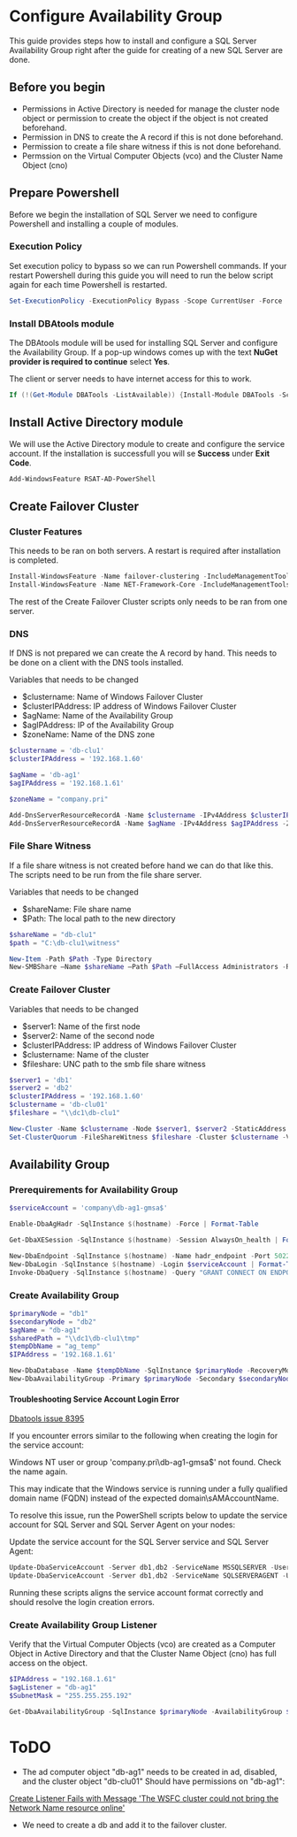 # Configure Availability Group

This guide provides steps how to install and configure a SQL Server Availability Group right after the guide for creating of a new SQL Server are done.

## Before you begin

  * Permissions in Active Directory is needed for manage the cluster node object or permission to create the object if the object is not created beforehand.
  * Permission in DNS to create the A record if this is not done beforehand.
  * Permission to create a file share witness if this is not done beforehand.
  * Permssion on the Virtual Computer Objects (vco) and the Cluster Name Object (cno)


## Prepare Powershell

Before we begin the installation of SQL Server we need to configure Powershell and installing a couple of modules.

### Execution Policy

Set execution policy to bypass so we can run Powershell commands. If your restart Powershell during this guide you will need to run the below script again for each time Powershell is restarted.

```powershell
Set-ExecutionPolicy -ExecutionPolicy Bypass -Scope CurrentUser -Force
```

### Install DBAtools module

The DBAtools module will be used for installing SQL Server and configure the Availability Group. If a pop-up windows comes up with the text **NuGet provider is required to continue** select **Yes**.

The client or server needs to have internet access for this to work.

```powershell
If (!(Get-Module DBATools -ListAvailable)) {Install-Module DBATools -Scope CurrentUser -Force}
```

## Install Active Directory module

We will use the Active Directory module to create and configure the service account. If the installation is successfull you will se **Success** under **Exit Code**.

```powershell
Add-WindowsFeature RSAT-AD-PowerShell
```

## Create Failover Cluster

### Cluster Features

This needs to be ran on both servers. A restart is required after installation is completed.

```powershell
Install-WindowsFeature -Name failover-clustering -IncludeManagementTools -Verbose
Install-WindowsFeature -Name NET-Framework-Core -IncludeManagementTools -verbose
```

The rest of the Create Failover Cluster scripts only needs to be ran from one server.

### DNS

If DNS is not prepared we can create the A record by hand. This needs to be done on a client with the DNS tools installed.

Variables that needs to be changed

  * $clustername: Name of Windows Failover Cluster
  * $clusterIPAddress: IP address of Windows Failover Cluster
  * $agName: Name of the Availability Group
  * $agIPAddress: IP of the Availability Group
  * $zoneName: Name of the DNS zone

```powershell
$clustername = 'db-clu1'
$clusterIPAddress = '192.168.1.60'

$agName = 'db-ag1'
$agIPAddress = '192.168.1.61'

$zoneName = "company.pri" 

Add-DnsServerResourceRecordA -Name $clustername -IPv4Address $clusterIPAddress -ZoneName $zoneName -ComputerName dc1
Add-DnsServerResourceRecordA -Name $agName -IPv4Address $agIPAddress -ZoneName $zoneName -ComputerName dc1
```

### File Share Witness

If a file share witness is not created before hand we can do that like this. The scripts need to be run from the file share server.

Variables that needs to be changed

  * $shareName: File share name
  * $Path: The local path to the new directory

```powershell
$shareName = "db-clu1"
$path = "C:\db-clu1\witness"

New-Item -Path $Path -Type Directory
New-SMBShare –Name $shareName –Path $Path –FullAccess Administrators -ReadAccess Users
```

### Create Failover Cluster

Variables that needs to be changed

  * $server1: Name of the first node
  * $server2: Name of the second node
  * $clusterIPAddress: IP address of Windows Failover Cluster
  * $clustername: Name of the cluster
  * $fileshare: UNC path to the smb file share witness


```powershell
$server1 = 'db1'
$server2 = 'db2'
$clusterIPAddress = '192.168.1.60'
$clustername = 'db-clu01'
$fileshare = "\\dc1\db-clu1"

New-Cluster -Name $clustername -Node $server1, $server2 -StaticAddress $clusterIPAddress -NoStorage -Verbose
Set-ClusterQuorum -FileShareWitness $fileshare -Cluster $clustername -Verbose
```

## Availability Group 

### Prerequirements for Availability Group

```powershell
$serviceAccount = 'company\db-ag1-gmsa$'

Enable-DbaAgHadr -SqlInstance $(hostname) -Force | Format-Table 

Get-DbaXESession -SqlInstance $(hostname) -Session AlwaysOn_health | ForEach-Object -Process { $_.AutoStart = $true ; $_.Alter() ; $_ | Start-DbaXESession } | Format-Table

New-DbaEndpoint -SqlInstance $(hostname) -Name hadr_endpoint -Port 5022 -EndpointEncryption Required | Start-DbaEndpoint | Format-Table
New-DbaLogin -SqlInstance $(hostname) -Login $serviceAccount | Format-Table
Invoke-DbaQuery -SqlInstance $(hostname) -Query "GRANT CONNECT ON ENDPOINT::hadr_endpoint TO [$serviceAccount]" 
```

### Create Availability Group


```powershell
$primaryNode = "db1"
$secondaryNode = "db2"
$agName = "db-ag1"
$sharedPath = "\\dc1\db-clu1\tmp"
$tempDbName = "ag_temp"
$IPAddress = '192.168.1.61'

New-DbaDatabase -Name $tempDbName -SqlInstance $primaryNode -RecoveryModel Full
New-DbaAvailabilityGroup -Primary $primaryNode -Secondary $secondaryNode -Name $agName -ClusterType Wsfc -SharedPath $sharedPath -Database $ag_temp -ConfigureXESession -IPAddress $IPAddress -IsContained -AutomatedBackupPreference Secondary 
```


#### Troubleshooting Service Account Login Error

[Dbatools issue 8395](https://github.com/dataplat/dbatools/issues/8395)

If you encounter errors similar to the following when creating the login for the service account:

  Windows NT user or group 'company.pri\db-ag1-gmsa$' not found. Check the name again.

This may indicate that the Windows service is running under a fully qualified domain name (FQDN) instead of the expected domain\sAMAccountName. 

To resolve this issue, run the PowerShell scripts below to update the service account for SQL Server and SQL Server Agent on your nodes:

Update the service account for the SQL Server service and SQL Server Agent:

```powershell  
Update-DbaServiceAccount -Server db1,db2 -ServiceName MSSQLSERVER -Username 'company\db-ag1-gmsa$'
Update-DbaServiceAccount -Server db1,db2 -ServiceName SQLSERVERAGENT -Username 'company\db-ag1-gmsa$'
```

Running these scripts aligns the service account format correctly and should resolve the login creation errors.


### Create Availability Group Listener

Verify that the Virtual Computer Objects (vco) are created as a Computer Object in Active Directory and that the Cluster Name Object (cno) has full access on the object.

```powershell
$IPAddress = "192.168.1.61"
$agListener = "db-ag1"
$SubnetMask = "255.255.255.192"

Get-DbaAvailabilityGroup -SqlInstance $primaryNode -AvailabilityGroup $agName | Add-DbaAgListener -Name $agListener -IPAddress $IPAddress -SubnetMask $SubnetMask -Verbose
```


# ToDO 
* The ad computer object "db-ag1" needs to be created in ad, disabled, and the cluster object "db-clu01" Should have permissions on "db-ag1":

[Create Listener Fails with Message 'The WSFC cluster could not bring the Network Name resource online'](https://techcommunity.microsoft.com/blog/sqlserversupport/create-listener-fails-with-message-the-wsfc-cluster-could-not-bring-the-network-/318235)

* We need to create a db and add it to the failover cluster.